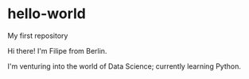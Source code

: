 # hello-world
My first repository

Hi there!
I'm Filipe from Berlin. 

I'm venturing into the world of Data Science; currently learning Python.

